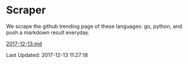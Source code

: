 # Scraper

We scrape the github trending page of these languages: go, python, and push a markdown result everyday.

[2017-12-13.md](https://github.com/borays/Scraper/blob/master/2017-12-13.md)

Last Updated: 2017-12-13 11:27:18